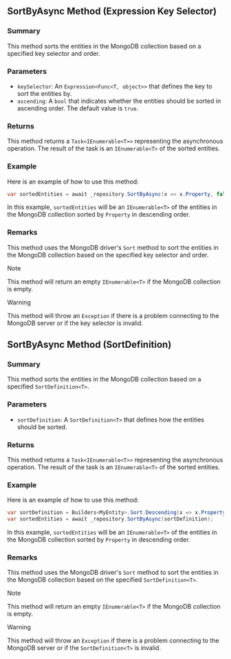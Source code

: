 ## SortByAsync Method (Expression Key Selector)

### Summary

This method sorts the entities in the MongoDB collection based on a specified key selector and order.

### Parameters

- `keySelector`: An `Expression<Func<T, object>>` that defines the key to sort the entities by.
- `ascending`: A `bool` that indicates whether the entities should be sorted in ascending order. The default value is `true`.

### Returns

This method returns a `Task<IEnumerable<T>>` representing the asynchronous operation. The result of the task is an `IEnumerable<T>` of the sorted entities.

### Example

Here is an example of how to use this method:

```csharp
var sortedEntities = await _repository.SortByAsync(x => x.Property, false);
```

In this example, `sortedEntities` will be an `IEnumerable<T>` of the entities in the MongoDB collection sorted by `Property` in descending order.

### Remarks

This method uses the MongoDB driver's `Sort` method to sort the entities in the MongoDB collection based on the specified key selector and order.

> [!NOTE]
> This method will return an empty `IEnumerable<T>` if the MongoDB collection is empty.

> [!WARNING]
> This method will throw an `Exception` if there is a problem connecting to the MongoDB server or if the key selector is invalid.

## SortByAsync Method (SortDefinition)

### Summary

This method sorts the entities in the MongoDB collection based on a specified `SortDefinition<T>`.

### Parameters

- `sortDefinition`: A `SortDefinition<T>` that defines how the entities should be sorted.

### Returns

This method returns a `Task<IEnumerable<T>>` representing the asynchronous operation. The result of the task is an `IEnumerable<T>` of the sorted entities.

### Example

Here is an example of how to use this method:

```csharp
var sortDefinition = Builders<MyEntity>.Sort.Descending(x => x.Property);
var sortedEntities = await _repository.SortByAsync(sortDefinition);
```

In this example, `sortedEntities` will be an `IEnumerable<T>` of the entities in the MongoDB collection sorted by `Property` in descending order.

### Remarks

This method uses the MongoDB driver's `Sort` method to sort the entities in the MongoDB collection based on the specified `SortDefinition<T>`.

> [!NOTE]
> This method will return an empty `IEnumerable<T>` if the MongoDB collection is empty.

> [!WARNING]
> This method will throw an `Exception` if there is a problem connecting to the MongoDB server or if the `SortDefinition<T>` is invalid.